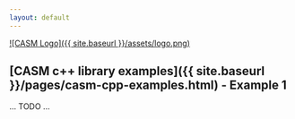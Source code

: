 ```yaml
---
layout: default
---
```


[![CASM Logo]({{ site.baseurl }}/assets/logo.png)](https://prisms-center.github.io/CASMcode_docs/)

## [CASM c++ library examples]({{ site.baseurl }}/pages/casm-cpp-examples.html) - Example 1

... TODO ...
